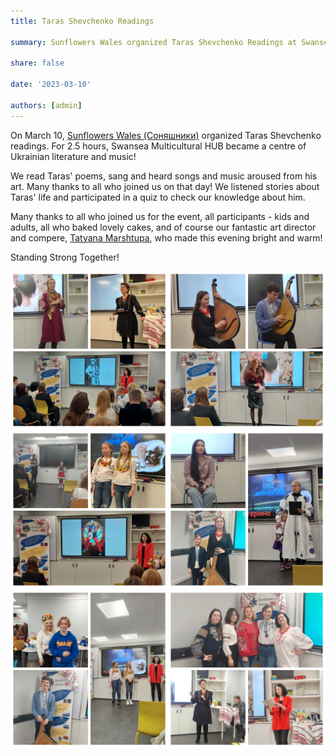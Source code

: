 ```yaml
---
title: Taras Shevchenko Readings

summary: Sunflowers Wales organized Taras Shevchenko Readings at Swansea Multicultural HUB

share: false

date: '2023-03-10' 

authors: [admin]
---
```


On March 10, <a href="https://www.facebook.com/groups/601579067497655" target="_blank">Sunflowers Wales (Соняшники)</a> organized Taras Shevchenko readings. For 2.5 hours, Swansea Multicultural HUB became a centre of Ukrainian literature and music! 

We read Taras' poems, sang and heard songs and music aroused from his art. Many thanks to all who joined us on that day! We listened stories about Taras' life and participated in a quiz to check our knowledge about him. 

Many thanks to all who joined us for the event, all participants - kids and adults, all who baked lovely cakes, and of course our fantastic art director and compere, <a href="https://www.facebook.com/tmarshtupa" target="_blank">Tatyana Marshtupa</a>, who made this evening bright and warm!

Standing Strong Together!

<div style="margin-top: 0; text-align: center;"><img src="shev-1.jpg" alt="shev" width="50%" style="display: inline; margin-top: 0;"/><img src="shev-2.jpg" alt="shev" width="50%" style="display: inline; margin-top: 0;"/></div>

<div style="margin-top: 0; text-align: center;"><img src="shev-3.jpg" alt="shev" width="50%" style="display: inline; margin-top: 0;"/><img src="shev-4.jpg" alt="shev" width="50%" style="display: inline; margin-top: 0;"/></div>

<div style="margin-top: 0; text-align: center;"><img src="shev-5.jpg" alt="shev" width="50%" style="display: inline; margin-top: 0;"/><img src="shev-6.jpg" alt="shev" width="50%" style="display: inline; margin-top: 0;"/></div>

